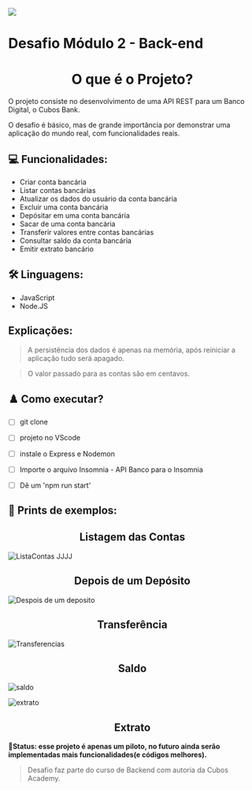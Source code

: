 ![](https://i.imgur.com/xG74tOh.png)

# Desafio Módulo 2 - Back-end

<h1 align="center"/> O que é o Projeto? </h1>

O projeto consiste no desenvolvimento de uma API REST para um Banco Digital, o Cubos Bank.

O desafio é básico, mas de grande importância por demonstrar uma aplicaçâo do mundo real, com funcionalidades reais.


## 💻 Funcionalidades:

-   Criar conta bancária
-   Listar contas bancárias
-   Atualizar os dados do usuário da conta bancária
-   Excluir uma conta bancária
-   Depósitar em uma conta bancária
-   Sacar de uma conta bancária
-   Transferir valores entre contas bancárias
-   Consultar saldo da conta bancária
-   Emitir extrato bancário

## 🛠️ Linguagens:
- JavaScript
- Node.JS


## Explicações:
> A persistência dos dados é apenas na memória, após reiniciar a aplicaçâo tudo será apagado.

> O valor passado para as contas são em centavos.


## ♟️ Como executar?

- [ ] git clone
- [ ] projeto no VScode
- [ ] instale o Express e Nodemon
- [ ] Importe o arquivo Insomnia - API Banco para o Insomnia
- [ ] Dê um 'npm run start'



## 🎇 Prints de exemplos:

<h2 align="center"/> Listagem das Contas </h2
						 
![ListaContas  JJJJ](https://github.com/leandra-s/Desafio-Backend-M02/assets/138249802/0a706967-f87d-4997-ba36-b853aad62ae6)

<h2 align="center"/> Depois de um Depósito </h2>

![Despois de um deposito](https://github.com/leandra-s/Desafio-Backend-M02/assets/138249802/4a80d4e9-bcff-47a0-b5d6-29e3eac5f0bc)

<h2 align="center"/> Transferência </h2>

![Transferencias](https://github.com/leandra-s/Desafio-Backend-M02/assets/138249802/fed515d8-188b-4498-87b9-46ba6396f596)

<h2 align="center"/> Saldo </h2>

![saldo](https://github.com/leandra-s/Desafio-Backend-M02/assets/138249802/21655fe1-51a9-4493-8e3a-b7feaac0acf7)

![extrato](https://github.com/leandra-s/Desafio-Backend-M02/assets/138249802/3099040d-464c-4b52-8658-e669fa06b3b0)

<h2 align="center"/> Extrato </h2>

**📍Status: esse projeto é apenas um piloto, no futuro ainda serão implementadas mais funcionalidades(e códigos melhores).**

> Desafio faz parte do curso de Backend com autoria da Cubos Academy.
